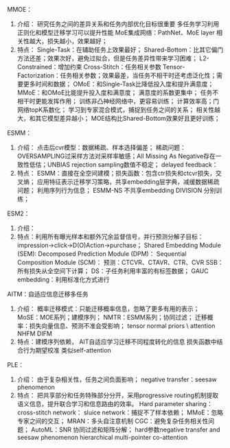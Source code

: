 MMOE：
1. 介绍：
研究任务之间的差异关系和任务内部优化目标很重要
多任务学习利用正则化和模型迁移学习可以提升性能
MoE集成网络：PathNet、MoE layer
相关性越大，损失越小，效果越好；
2. 特点：
Single-Task：在辅助任务上效果最好；
Shared-Bottom：比其它偏门方法还差；效果次好，避免过拟合，但是任务差异性带来学习困难；
L2-Constrained：增加约束
Cross-Stitch：任务相关参数
Tensor-Factorization：任务相关参数；效果最差，当任务不相干时还考虑泛化性；需要更多时间和数据；
OMoE：和Single-Task比降低投入度和提升满意度；
MMoE：和OMoE比能提升投入度和满意度；
  满意度的系数更集中；
  任务不相干时更能发挥作用；
  训练非凸神经网络中，更容易训练；
  计算效率高；门网络topK系数化；
  学习到专家混合模式，捕捉到任务之间的关系；
  相关性越大，和其它模型差异越小；
  MOE结构比Shared-Bottom效果好且更好训练；


ESMM：
1. 介绍：
点击后cvr模型：数据稀疏、样本选择偏差；
稀疏问题：OVERSAMPLING过采样方法对采样率敏感；All Missing As Negative存在一致性低估；UNBIAS rejection sampling数值不稳定；
delayed feedback：
2. 特点：
ESMM：直接在全空间建模；损失函数：包含ctr损失和ctcvr损失，交叉熵；
  应用特征表示迁移学习策略，共享embedding层字典，减缓数据稀疏问题；
  利用序列行为信息；
  ESMM-NS 不共享embedding
  DIVISION 分别训练；


ESM2：
1. 介绍：
2. 特点：利用所有曝光样本和额外冗余监督信号，并行预测分解子目标：impression→click→D(O)Action→purchase；
Shared Embedding Module (SEM):
Decomposed Prediction Module (DPM)：
Sequential Composition Module (SCM)：
预测：CTCVR、CTAVR、CTR、CVR
SSB：所有损失从全空间下计算；
DS：子任务利用丰富的有标签数据；
GAUC
embedding：利用标准化方式进行


AITM：自适应信息迁移多任务
1. 介绍：
概率迁移模式：只能迁移概率信息，忽略了更多有用的表示；
MoSE：MOE系列；建模序列；
NMTR：ESMM系列；协同过滤；
迁移概率：损失向量信息、预测不准会受影响；
tensor normal priors \ attention 
NHFM DIFM
2. 特点：建模序列依赖，
  AIT自适应学习迁移不同程度转化的信息
  损失函数中结合行为期望校准
  类似self-attention



PLE：
1. 介绍：
由于复杂相关性，任务之间负面影响；
negative transfer：seesaw phenomenon
2. 特点：
把共享部分和任务特殊部分分开，采用progressive routing机制提取语义信息，提升联合学习和信息路由的效率。
Hard parameter sharing：
cross-stitch network：
sluice network：捕捉不了样本依赖；
MMoE：忽略专家之间的交互；
MRAN：多头自注意机制
CGC：避免复杂任务相关性问题；
AutoML：SNR
协同过滤和矩阵分解；
hard参数negative transfer and seesaw phenomenon
hierarchical multi-pointer co-attention










